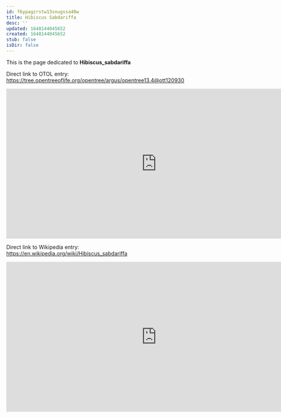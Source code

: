 ```yaml
---
id: f6ypagzrstw13snugssa40w
title: Hibiscus Sabdariffa
desc: ''
updated: 1648144045652
created: 1648144045652
stub: false
isDir: false
---
```

This is the page dedicated to **Hibiscus_sabdariffa**


Direct link to OTOL entry: https://tree.opentreeoflife.org/opentree/argus/opentree13.4@ott120930



<html>
    <body>
    <iframe src="https://tree.opentreeoflife.org/opentree/argus/opentree13.4@ott120930"
    width="800" height="400" frameborder="0" allowfullscreen> </iframe>
    </body>
</html>
    


Direct link to Wikipedia entry: https://en.wikipedia.org/wiki/Hibiscus_sabdariffa



<html>
    <body>
    <iframe src="https://en.wikipedia.org/wiki/Hibiscus_sabdariffa"
    width="800" height="400" frameborder="0" allowfullscreen> </iframe>
    </body>
</html>
    
